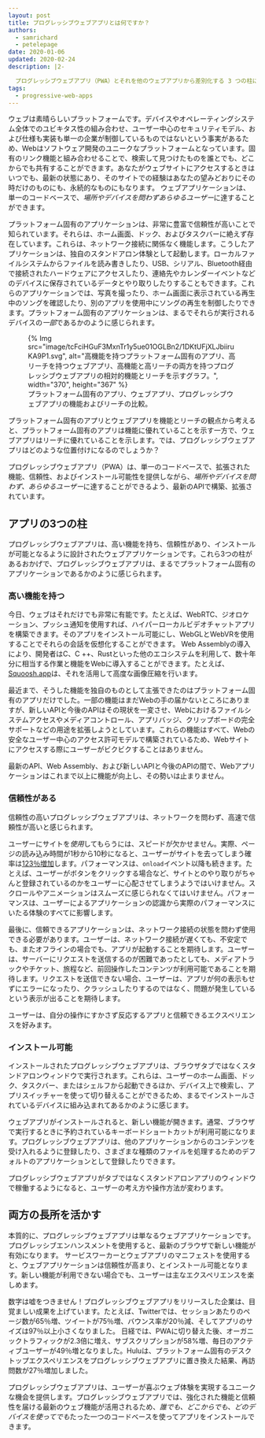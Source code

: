 ```yaml
---
layout: post
title: プログレッシブウェブアプリとは何ですか？
authors:
  - samrichard
  - petelepage
date: 2020-01-06
updated: 2020-02-24
description: |2-

  プログレッシブウェブアプリ（PWA）とそれを他のウェブアプリから差別化する 3 つの柱についてご紹介します。
tags:
  - progressive-web-apps
---
```


ウェブは素晴らしいプラットフォームです。デバイスやオペレーティングシステム全体でのユビキタス性の組み合わせ、ユーザー中心のセキュリティモデル、および仕様も実装も単一の企業が制御しているものではないという事実があるため、Webはソフトウェア開発のユニークなプラットフォームとなっています。固有のリンク機能と組み合わせることで、検索して見つけたものを誰とでも、どこからでも共有することができます。あなたがウェブサイトにアクセスするときはいつでも、最新の状態にあり、そのサイトでの経験はあなたの望みどおりにその時だけのものにも、永続的なものにもなります。 ウェブアプリケーションは、単一のコードベースで、*場所やデバイスを問わずあらゆるユーザー*に達することができます。

プラットフォーム固有のアプリケーションは、非常に豊富で信頼性が高いことで知られています。それらは、ホーム画面、ドック、およびタスクバーに絶えず存在しています。これらは、ネットワーク接続に関係なく機能します。こうしたアプリケーションは、独自のスタンドアロン体験として起動します。ローカルファイルシステムからファイルを読み書きしたり、USB、シリアル、Bluetooth経由で接続されたハードウェアにアクセスしたり、連絡先やカレンダーイベントなどのデバイスに保存されているデータとやり取りしたりすることもできます。これらのアプリケーションでは、写真を撮ったり、ホーム画面に表示されている再生中のソングを確認したり、別のアプリを使用中にソングの再生を制御したりできます。プラットフォーム固有のアプリケーションは、まるでそれらが実行されるデバイスの*一部*であるかのように感じられます。

<figure>{% Img src="image/tcFciHGuF3MxnTr1y5ue01OGLBn2/1DKtUFjXLJbiiruKA9P1.svg", alt="高機能を持つプラットフォーム固有のアプリ、高リーチを持つウェブアプリ、高機能と高リーチの両方を持つプログレッシブウェブアプリの相対的機能とリーチを示すグラフ。", width="370", height="367" %}<figcaption>プラットフォーム固有のアプリ、ウェブアプリ、プログレッシブウェブアプリの機能およびリーチの比較。</figcaption></figure>

プラットフォーム固有のアプリとウェブアプリを機能とリーチの観点から考えると、プラットフォーム固有のアプリは機能に優れていることを示す一方で、ウェブアプリはリーチに優れていることを示します。では、プログレッシブウェブアプリはどのような位置付けになるのでしょうか？

プログレッシブウェブアプリ（PWA）は、単一のコードベースで、拡張された機能、信頼性、およびインストール可能性を提供しながら、*場所やデバイスを問わず、あらゆるユーザー*に達することができるよう、最新のAPIで構築、拡張されています。

## アプリの3つの柱

プログレッシブウェブアプリは、高い機能を持ち、信頼性があり、インストールが可能となるように設計されたウェブアプリケーションです。これら3つの柱があるおかげで、プログレッシブウェブアプリは、まるでプラットフォーム固有のアプリケーションであるかのように感じられます。

### 高い機能を持つ

今日、ウェブはそれだけでも非常に有能です。たとえば、WebRTC、ジオロケーション、プッシュ通知を使用すれば、ハイパーローカルビデオチャットアプリを構築できます。そのアプリをインストール可能にし、WebGLとWebVRを使用することでそれらの会話を仮想化することができます。 Web Assemblyの導入により、開発者はC、C ++、Rustといった他のエコシステムを利用して、数十年分に相当する作業と機能をWebに導入することができます。たとえば、[Squoosh.app](https://squoosh.app/)は、それを活用して高度な画像圧縮を行います。

最近まで、そうした機能を独自のものとして主張できたのはプラットフォーム固有のアプリだけでした。一部の機能はまだWebの手の届かないところにありますが、新しいAPIと今後のAPIはその現状を一変させ、Webにおけるファイルシステムアクセスやメディアコントロール、アプリバッジ、クリップボードの完全サポートなどの用途を拡張しようとしています。これらの機能はすべて、Webの安全なユーザー中心のアクセス許可モデルで構築されているため、Webサイトにアクセスする際にユーザーがビクビクすることはありません。

最新のAPI、Web Assembly、および新しいAPIと今後のAPIの間で、Webアプリケーションはこれまで以上に機能が向上し、その勢いは止まりません。

### 信頼性がある

信頼性の高いプログレッシブウェブアプリは、ネットワークを問わず、高速で信頼性が高いと感じられます。

ユーザーにサイトを*使用*してもらうには、スピードが欠かせません。実際、ページの読み込み時間が1秒から10秒になると、ユーザーがサイトを去ってしまう確率は[123％増加](https://www.thinkwithgoogle.com/marketing-resources/data-measurement/mobile-page-speed-new-industry-benchmarks/)します。パフォーマンスは、`onload`イベント以降も続きます。たとえば、ユーザーがボタンをクリックする場合など、サイトとのやり取りがちゃんと登録されているのかをユーザーに心配させてしまうようではいけません。スクロールやアニメーションはスムーズに感じられなくてはいけません。パフォーマンスは、ユーザーによるアプリケーションの認識から実際のパフォーマンスにいたる体験のすべてに影響します。

最後に、信頼できるアプリケーションは、ネットワーク接続の状態を問わず使用できる必要があります。ユーザーは、ネットワーク接続が遅くても、不安定でも、またオフラインの場合でも、アプリが起動することを期待します。ユーザーは、サーバーにリクエストを送信するのが困難であったとしても、メディアトラックやチケット、旅程など、前回操作したコンテンツが利用可能であることを期待します。リクエストを送信できない場合、ユーザーは、アプリが何の表示もせずにエラーになったり、クラッシュしたりするのではなく、問題が発生しているという表示が出ることを期待します。

ユーザーは、自分の操作にすかさず反応するアプリと信頼できるエクスペリエンスを好みます。

### インストール可能

インストールされたプログレッシブウェブアプリは、ブラウザタブではなくスタンドアロンウィンドウで実行されます。これらは、ユーザーのホーム画面、ドック、タスクバー、またはシェルフから起動できるほか、デバイス上で検索し、アプリスイッチャーを使って切り替えることができるため、まるでインストールされているデバイスに組み込まれてあるかのように感じます。

ウェブアプリがインストールされると、新しい機能が開きます。通常、ブラウザで実行するときに予約されているキーボードショートカットが利用可能になります。プログレッシブウェブアプリは、他のアプリケーションからのコンテンツを受け入れるように登録したり、さまざまな種類のファイルを処理するためのデフォルトのアプリケーションとして登録したりできます。

プログレッシブウェブアプリがタブではなくスタンドアロンアプリのウィンドウで稼働するようになると、ユーザーの考え方や操作方法が変わります。

## 両方の長所を活かす

本質的に、プログレッシブウェブアプリは単なるウェブアプリケーションです。プログレッシブエンハンスメントを使用すると、最新のブラウザで新しい機能が有効になります。 サービスワーカーとウェブアプリのマニフェストを使用すると、ウェブアプリケーションは信頼性が高まり、とインストール可能となります。新しい機能が利用できない場合でも、ユーザーは主なエクスペリエンスを楽しめます。

数字は嘘をつきません！プログレッシブウェブアプリをリリースした企業は、目覚ましい成果を上げています。たとえば、Twitterでは、セッションあたりのページ数が65％増、ツイートが75％増、バウンス率が20％減、そしてアプリのサイズは97％以上小さくなりました。 日経では、PWAに切り替えた後、オーガニックトラフィックが2.3倍に増え、サブスクリプションが58%増、毎日のアクティブユーザーが49％増となりました。Huluは、プラットフォーム固有のデスクトップエクスペリエンスをプログレッシブウェブアプリに置き換えた結果、再訪問数が27％増加しました。

プログレッシブウェブアプリは、ユーザーが喜ぶウェブ体験を実現するユニークな機会を提供します。プログレッシブウェブアプリでは、強化された機能と信頼性を届ける最新のウェブ機能が活用されるため、*誰でも、どこからでも、どのデバイスを使ってでも*たった一つのコードベースを使ってアプリをインストールできます。
